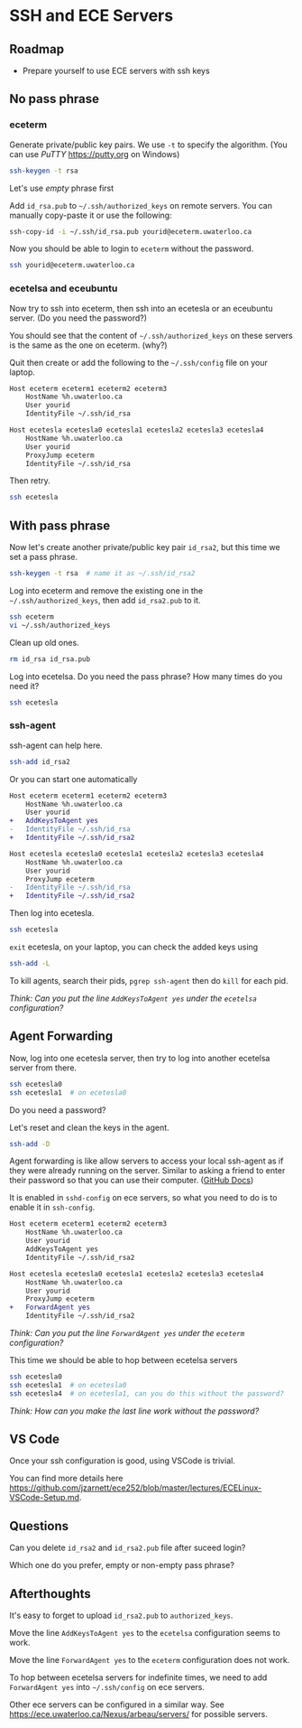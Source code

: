 # SSH and ECE Servers

## Roadmap

- Prepare yourself to use ECE servers with ssh keys

## No pass phrase

### eceterm

Generate private/public key pairs. We use `-t` to specify the algorithm. (You
can use *PuTTY* https://putty.org on Windows)

```sh
ssh-keygen -t rsa
```

Let's use *empty* phrase first

Add `id_rsa.pub` to `~/.ssh/authorized_keys` on remote servers. You can
manually copy-paste it or use the following:

```sh
ssh-copy-id -i ~/.ssh/id_rsa.pub yourid@eceterm.uwaterloo.ca
```

Now you should be able to login to `eceterm` without the password.

```sh
ssh yourid@eceterm.uwaterloo.ca
```

### ecetelsa and eceubuntu

Now try to ssh into eceterm, then ssh into an ecetesla or an eceubuntu server.
(Do you need the password?)

You should see that the content of `~/.ssh/authorized_keys` on these servers is
the same as the one on eceterm. (why?)

Quit then create or add the following to the `~/.ssh/config` file on your
laptop.

```sh
Host eceterm eceterm1 eceterm2 eceterm3
    HostName %h.uwaterloo.ca
    User yourid
    IdentityFile ~/.ssh/id_rsa

Host ecetesla ecetesla0 ecetesla1 ecetesla2 ecetesla3 ecetesla4
    HostName %h.uwaterloo.ca
    User yourid
    ProxyJump eceterm
    IdentityFile ~/.ssh/id_rsa
```

Then retry.

```sh
ssh ecetesla
```

## With pass phrase

Now let's create another private/public key pair `id_rsa2`, but this time we set
a pass phrase.

```sh
ssh-keygen -t rsa  # name it as ~/.ssh/id_rsa2
```

Log into eceterm and remove the existing one in the `~/.ssh/authorized_keys`,
then add `id_rsa2.pub` to it.

```sh
ssh eceterm
vi ~/.ssh/authorized_keys
```

Clean up old ones.

```sh
rm id_rsa id_rsa.pub
```

Log into ecetelsa. Do you need the pass phrase? How many times do you need it?

```sh
ssh ecetesla
```

### ssh-agent

ssh-agent can help here.

```sh
ssh-add id_rsa2
```

Or you can start one automatically

```diff
Host eceterm eceterm1 eceterm2 eceterm3
    HostName %h.uwaterloo.ca
    User yourid
+   AddKeysToAgent yes
-   IdentityFile ~/.ssh/id_rsa
+   IdentityFile ~/.ssh/id_rsa2

Host ecetesla ecetesla0 ecetesla1 ecetesla2 ecetesla3 ecetesla4
    HostName %h.uwaterloo.ca
    User yourid
    ProxyJump eceterm
-   IdentityFile ~/.ssh/id_rsa
+   IdentityFile ~/.ssh/id_rsa2
```

Then log into ecetesla.

```sh
ssh ecetesla
```

`exit` ecetesla, on your laptop, you can check the added keys using

```sh
ssh-add -L
```

To kill agents, search their pids, `pgrep ssh-agent` then do `kill` for each
pid.

*Think: Can you put the line `AddKeysToAgent yes` under the `ecetelsa`
configuration?*

## Agent Forwarding

Now, log into one ecetesla server, then try to log into another ecetelsa
server from there.

```sh
ssh ecetesla0
ssh ecetesla1  # on ecetesla0
```

Do you need a password?

Let's reset and clean the keys in the agent.

```sh
ssh-add -D
```

Agent forwarding is like allow servers to access your local ssh-agent as if they
were already running on the server. Similar to asking a friend to enter their
password so that you can use their computer. ([GitHub
Docs](https://docs.github.com/en/authentication/connecting-to-github-with-ssh/using-ssh-agent-forwarding))

It is enabled in `sshd-config` on ece servers, so what you need to do is to
enable it in `ssh-config`.

```diff
Host eceterm eceterm1 eceterm2 eceterm3
    HostName %h.uwaterloo.ca
    User yourid
    AddKeysToAgent yes
    IdentityFile ~/.ssh/id_rsa2

Host ecetesla ecetesla0 ecetesla1 ecetesla2 ecetesla3 ecetesla4
    HostName %h.uwaterloo.ca
    User yourid
    ProxyJump eceterm
+   ForwardAgent yes
    IdentityFile ~/.ssh/id_rsa2
```

*Think: Can you put the line `ForwardAgent yes` under the `eceterm`
configuration?*


This time we should be able to hop between ecetelsa servers

```sh
ssh ecetesla0
ssh ecetesla1  # on ecetesla0
ssh ecetesla4  # on ecetesla1, can you do this without the password?
```

*Think: How can you make the last line work without the password?*

## VS Code

Once your ssh configuration is good, using VSCode is trivial.

You can find more details here
<https://github.com/jzarnett/ece252/blob/master/lectures/ECELinux-VSCode-Setup.md>.

## Questions

Can you delete `id_rsa2` and `id_rsa2.pub` file after suceed login?

Which one do you prefer, empty or non-empty pass phrase?

## Afterthoughts

It's easy to forget to upload `id_rsa2.pub` to `authorized_keys`.

Move the line `AddKeysToAgent yes` to the `ecetelsa` configuration seems to
work.

Move the line `ForwardAgent yes` to the `eceterm` configuration does not work.

To hop between ecetelsa servers for indefinite times, we need to add
`ForwardAgent yes` into `~/.ssh/config` on ece servers.

Other ece servers can be configured in a similar way. See
https://ece.uwaterloo.ca/Nexus/arbeau/servers/ for possible servers.
